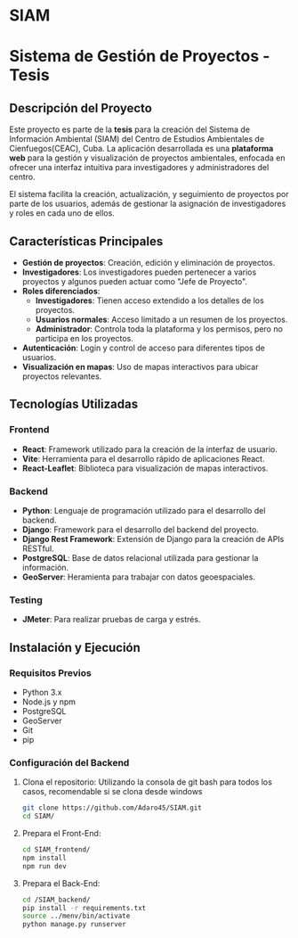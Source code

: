 # SIAM
# Sistema de Gestión de Proyectos - Tesis

## Descripción del Proyecto

Este proyecto es parte de la **tesis** para la creación del Sistema de Información Ambiental (SIAM) del Centro de Estudios Ambientales de Cienfuegos(CEAC), Cuba. La aplicación desarrollada es una **plataforma web** para la gestión y visualización de proyectos ambientales, enfocada en ofrecer una interfaz intuitiva para investigadores y administradores del centro. 

El sistema facilita la creación, actualización, y seguimiento de proyectos por parte de los usuarios, además de gestionar la asignación de investigadores y roles en cada uno de ellos.

## Características Principales

- **Gestión de proyectos**: Creación, edición y eliminación de proyectos.
- **Investigadores**: Los investigadores pueden pertenecer a varios proyectos y algunos pueden actuar como "Jefe de Proyecto".
- **Roles diferenciados**:
  - **Investigadores**: Tienen acceso extendido a los detalles de los proyectos.
  - **Usuarios normales**: Acceso limitado a un resumen de los proyectos.
  - **Administrador**: Controla toda la plataforma y los permisos, pero no participa en los proyectos.
- **Autenticación**: Login y control de acceso para diferentes tipos de usuarios.
- **Visualización en mapas**: Uso de mapas interactivos para ubicar proyectos relevantes.

## Tecnologías Utilizadas

### **Frontend**
- **React**: Framework utilizado para la creación de la interfaz de usuario.
- **Vite**: Herramienta para el desarrollo rápido de aplicaciones React.
- **React-Leaflet**: Biblioteca para visualización de mapas interactivos.

### **Backend**
- **Python**: Lenguaje de programación utilizado para el desarrollo del backend.
- **Django**: Framework para el desarrollo del backend del proyecto.
- **Django Rest Framework**: Extensión de Django para la creación de APIs RESTful.
- **PostgreSQL**: Base de datos relacional utilizada para gestionar la información.
- **GeoServer**: Heramienta para trabajar con datos geoespaciales.

### **Testing**
- **JMeter**: Para realizar pruebas de carga y estrés.

## Instalación y Ejecución
### Requisitos Previos
- Python 3.x
- Node.js y npm
- PostgreSQL
- GeoServer
- Git
- pip
### Configuración del Backend
1. Clona el repositorio:
  Utilizando la consola de git bash para todos los casos, recomendable si se clona desde windows
   ```bash
   git clone https://github.com/Adaro45/SIAM.git
   cd SIAM/
   ```
3. Prepara el Front-End:
   ```bash
   cd SIAM_frontend/
   npm install
   npm run dev
   ```
4. Prepara el Back-End:
   ```bash
   cd /SIAM_backend/
   pip install -r requirements.txt
   source ../menv/bin/activate
   python manage.py runserver
   ```
